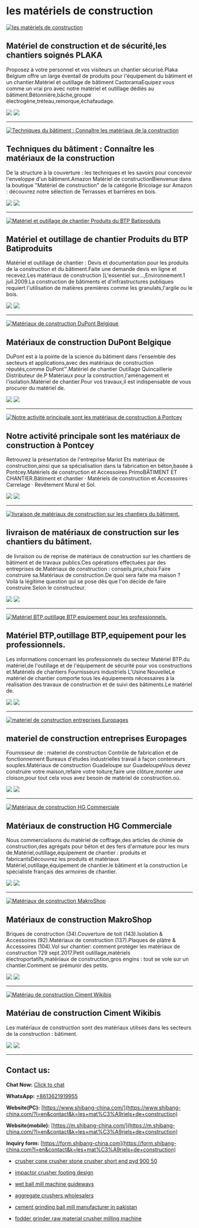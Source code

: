 # les matériels de construction

<a href="https://swt.shibang-china.com/?l=en&img&k=les+mat%C3%A9riels+de+construction" target="_blank">![les matériels de construction](http://static.shibang-china.com/all-800x300/447.jpg)</a>

## Matériel de construction et de sécurité,les chantiers soignés PLAKA
Proposez à votre personnel et vos visiteurs un chantier sécurisé.Plaka Belgium offre un large éventail de produits pour l&#39;équipement du bâtiment et un chantier.Matériel et outillage de bâtiment CastoramaEquipez vous comme un vrai pro avec notre matériel et outillage dédiés au bâtiment.Bétonnière,bâche,groupe électrogène,tréteau,remorque,échafaudage.


<a href="https://whatsapp.shibangsoft.com/WhatsApp.php" target="_blank" title="WhatsApp">![](http://static.shibang-china.com/icon/whatsapp.png)</a> <a href="https://swt.shibang-china.com/?l=en&icon&k=les+mat%C3%A9riels+de+construction" target="_blank">![](http://static.shibang-china.com/icon/chat-en.png)</a>

---

<a href="https://swt.shibang-china.com/?l=en&img&k=les+mat%C3%A9riels+de+construction" target="_blank">![Techniques du bâtiment : Connaître les matériaux de la construction](http://static.shibang-china.com/all-800x300/946.jpg)</a>

## Techniques du bâtiment : Connaître les matériaux de la construction
De la structure à la couverture : les techniques et les savoirs pour concevoir l&#39;enveloppe d&#39;un bâtiment.Amazon Matériel de constructionBienvenue dans la boutique &quot;Matériel de construction&quot; de la catégorie Bricolage sur Amazon : découvrez notre sélection de Terrasses et barrières en bois.


<a href="https://whatsapp.shibangsoft.com/WhatsApp.php" target="_blank" title="WhatsApp">![](http://static.shibang-china.com/icon/whatsapp.png)</a> <a href="https://swt.shibang-china.com/?l=en&icon&k=les+mat%C3%A9riels+de+construction" target="_blank">![](http://static.shibang-china.com/icon/chat-en.png)</a>

---

<a href="https://swt.shibang-china.com/?l=en&img&k=les+mat%C3%A9riels+de+construction" target="_blank">![Matériel et outillage de chantier Produits du BTP Batiproduits](http://static.shibang-china.com/all-800x300/1475.jpg)</a>

## Matériel et outillage de chantier Produits du BTP Batiproduits
Matériel et outillage de chantier : Devis et documentation pour les produits de la construction et du bâtiment.Faite une demande devis en ligne et recevez.Les matériaux de construction [L&#39;essentiel sur…,Environnement.1 juil.2009.La construction de bâtiments et d&#39;infrastructures publiques requiert l&#39;utilisation de matières premières comme les granulats,l&#39;argile ou le bois.


<a href="https://whatsapp.shibangsoft.com/WhatsApp.php" target="_blank" title="WhatsApp">![](http://static.shibang-china.com/icon/whatsapp.png)</a> <a href="https://swt.shibang-china.com/?l=en&icon&k=les+mat%C3%A9riels+de+construction" target="_blank">![](http://static.shibang-china.com/icon/chat-en.png)</a>

---

<a href="https://swt.shibang-china.com/?l=en&img&k=les+mat%C3%A9riels+de+construction" target="_blank">![Matériaux de construction DuPont Belgique](http://static.shibang-china.com/all-800x300/698.jpg)</a>

## Matériaux de construction DuPont Belgique
DuPont est à la pointe de la science du bâtiment dans l&#39;ensemble des secteurs et applications,avec des matériaux de construction réputés,comme DuPont™.Matériel de chantier Outillage Quincaillerie Distributeur de.P Matériaux pour la construction,l&#39;aménagement et l&#39;isolation.Matériel de chantier.Pour vos travaux,il est indispensable de vous procurer du matériel de.


<a href="https://whatsapp.shibangsoft.com/WhatsApp.php" target="_blank" title="WhatsApp">![](http://static.shibang-china.com/icon/whatsapp.png)</a> <a href="https://swt.shibang-china.com/?l=en&icon&k=les+mat%C3%A9riels+de+construction" target="_blank">![](http://static.shibang-china.com/icon/chat-en.png)</a>

---

<a href="https://swt.shibang-china.com/?l=en&img&k=les+mat%C3%A9riels+de+construction" target="_blank">![Notre activité principale sont les matériaux de construction à Pontcey](http://static.shibang-china.com/all-800x300/800.jpg)</a>

## Notre activité principale sont les matériaux de construction à Pontcey
Retrouvez la présentation de l&#39;entreprise Mariot Ets matériaux de construction,ainsi que sa spécialisation dans la fabrication en béton,basée à Pontcey.Matériels de construction et Accessoires PrimoBÂTIMENT ET CHANTIER.Bâtiment et chantier &middot; Matériels de construction et Accessoires &middot; Carrelage &middot; Revêtement Mural et Sol.


<a href="https://whatsapp.shibangsoft.com/WhatsApp.php" target="_blank" title="WhatsApp">![](http://static.shibang-china.com/icon/whatsapp.png)</a> <a href="https://swt.shibang-china.com/?l=en&icon&k=les+mat%C3%A9riels+de+construction" target="_blank">![](http://static.shibang-china.com/icon/chat-en.png)</a>

---

<a href="https://swt.shibang-china.com/?l=en&img&k=les+mat%C3%A9riels+de+construction" target="_blank">![livraison de matériaux de construction sur les chantiers du bâtiment.](http://static.shibang-china.com/all-800x300/21.jpg)</a>

## livraison de matériaux de construction sur les chantiers du bâtiment.
de livraison ou de reprise de matériaux de construction sur les chantiers de bâtiment et de travaux publics.Ces opérations effectuées par des entreprises de.Matériaux de construction : conseils,prix,choix Faire construire sa.Matériaux de construction.De quoi sera faite ma maison ? Voilà la légitime question qui se pose dès que l&#39;on décide de faire construire.Selon le constructeur.


<a href="https://whatsapp.shibangsoft.com/WhatsApp.php" target="_blank" title="WhatsApp">![](http://static.shibang-china.com/icon/whatsapp.png)</a> <a href="https://swt.shibang-china.com/?l=en&icon&k=les+mat%C3%A9riels+de+construction" target="_blank">![](http://static.shibang-china.com/icon/chat-en.png)</a>

---

<a href="https://swt.shibang-china.com/?l=en&img&k=les+mat%C3%A9riels+de+construction" target="_blank">![Matériel BTP,outillage BTP,equipement pour les professionnels.](http://static.shibang-china.com/all-800x300/571.jpg)</a>

## Matériel BTP,outillage BTP,equipement pour les professionnels.
Les informations concernant les professionnels du secteur Matériel BTP.du matériel,de l&#39;outillage et de l&#39;équipement de sécurité pour vos constructions et.Matériels de chantiers Fournisseurs industriels L&#39;Usine NouvelleLe matériel de chantier comporte tous les équipements nécessaires à la réalisation des travaux de construction et de suivi des bâtiments.Le matériel de.


<a href="https://whatsapp.shibangsoft.com/WhatsApp.php" target="_blank" title="WhatsApp">![](http://static.shibang-china.com/icon/whatsapp.png)</a> <a href="https://swt.shibang-china.com/?l=en&icon&k=les+mat%C3%A9riels+de+construction" target="_blank">![](http://static.shibang-china.com/icon/chat-en.png)</a>

---

<a href="https://swt.shibang-china.com/?l=en&img&k=les+mat%C3%A9riels+de+construction" target="_blank">![materiel de construction entreprises Europages](http://static.shibang-china.com/all-800x300/1388.jpg)</a>

## materiel de construction entreprises Europages
Fournisseur de : materiel de construction Contrôle de fabrication et de fonctionnement Bureaux d&#39;études industrielles travail à façon conteneurs souples.Matériaux de construction Guadeloupe sur GuadeloupeVous devez construire votre maison,refaire votre toiture,faire une clôture,monter une cloison,pour tout cela vous avez besoin de matériel de construction.où.


<a href="https://whatsapp.shibangsoft.com/WhatsApp.php" target="_blank" title="WhatsApp">![](http://static.shibang-china.com/icon/whatsapp.png)</a> <a href="https://swt.shibang-china.com/?l=en&icon&k=les+mat%C3%A9riels+de+construction" target="_blank">![](http://static.shibang-china.com/icon/chat-en.png)</a>

---

<a href="https://swt.shibang-china.com/?l=en&img&k=les+mat%C3%A9riels+de+construction" target="_blank">![Matériaux de construction HG Commerciale](http://static.shibang-china.com/all-800x300/1486.jpg)</a>

## Matériaux de construction HG Commerciale
Nous commercialisons du matériel de coffrage,des articles de chimie de construction,des agrégats pour béton et des fers d&#39;armature pour les murs de.Matériel,outillage,équipement de chantier : produits et fabricantsDécouvrez les produits et matériaux Matériel,outillage,équipement de chantier.le bâtiment et la construction Le spécialiste français des armoires de chantier.


<a href="https://whatsapp.shibangsoft.com/WhatsApp.php" target="_blank" title="WhatsApp">![](http://static.shibang-china.com/icon/whatsapp.png)</a> <a href="https://swt.shibang-china.com/?l=en&icon&k=les+mat%C3%A9riels+de+construction" target="_blank">![](http://static.shibang-china.com/icon/chat-en.png)</a>

---

<a href="https://swt.shibang-china.com/?l=en&img&k=les+mat%C3%A9riels+de+construction" target="_blank">![Matériaux de construction MakroShop](http://static.shibang-china.com/all-800x300/1516.jpg)</a>

## Matériaux de construction MakroShop
Briques de construction (34).Couverture de toit (143).Isolation &amp; Accessoires (92).Matériaux de construction (137).Plaques de plâtre &amp; Accessoires (104).Vol sur chantier: comment protéger les matériaux de construction ?29 sept.2017.Petit outillage,matériels électroportatifs,matériaux de construction,gros engins : tout se vole sur un chantier.Comment se prémunir des petits.


<a href="https://whatsapp.shibangsoft.com/WhatsApp.php" target="_blank" title="WhatsApp">![](http://static.shibang-china.com/icon/whatsapp.png)</a> <a href="https://swt.shibang-china.com/?l=en&icon&k=les+mat%C3%A9riels+de+construction" target="_blank">![](http://static.shibang-china.com/icon/chat-en.png)</a>

---

<a href="https://swt.shibang-china.com/?l=en&img&k=les+mat%C3%A9riels+de+construction" target="_blank">![Matériau de construction Ciment Wikibis](http://static.shibang-china.com/all-800x300/176.jpg)</a>

## Matériau de construction Ciment Wikibis
Les matériaux de construction sont des matériaux utilisés dans les secteurs de la construction : bâtiment.

<a href="https://whatsapp.shibangsoft.com/WhatsApp.php" target="_blank" title="WhatsApp">![](http://static.shibang-china.com/icon/whatsapp.png)</a> <a href="https://swt.shibang-china.com/?l=en&icon&k=les+mat%C3%A9riels+de+construction" target="_blank">![](http://static.shibang-china.com/icon/chat-en.png)</a>

---
## Contact us:

**Chat Now:** [Click to chat](https://swt.shibang-china.com?l=en&contact&k=les+mat%C3%A9riels+de+construction)

**WhatsApp:**  [+8613621919955](https://whatsapp.shibangsoft.com/WhatsApp.php)

**Website(PC):** [https://www.shibang-china.com/](https://www.shibang-china.com/?l=en&contact&k=les+mat%C3%A9riels+de+construction)

**Website(mobile):** [https://m.shibang-china.com/](https://m.shibang-china.com/?l=en&contact&k=les+mat%C3%A9riels+de+construction)

**Inquiry form:** [https://form.shibang-china.com](https://form.shibang-china.com?l=en&contact&k=les+mat%C3%A9riels+de+construction)

* [crusher cone crusher stone crusher short end pyd 900 50](../134/crusher%20cone%20crusher%20stone%20crusher%20short%20end%20pyd%20900%2050.md)

* [impactor crusher footing design](../132/impactor%20crusher%20footing%20design.md)

* [wet ball mill machine guideways](../133/wet%20ball%20mill%20machine%20guideways.md)

* [aggregate crushers wholesalers](../133/aggregate%20crushers%20wholesalers.md)

* [cement grinding ball mill manufacturer in pakistan](../137/cement%20grinding%20ball%20mill%20manufacturer%20in%20pakistan.md)

* [fodder grinder raw material crusher milling machine](../140/fodder%20grinder%20raw%20material%20crusher%20milling%20machine.md)